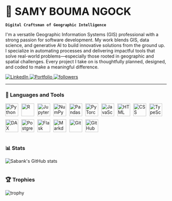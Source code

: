 ### <span style="font-size:2em">🚀 SAMY BOUMA NGOCK</span>
**`Digital Craftsman of Geographic Intelligence`**

I'm a versatile Geographic Information Systems (GIS) professional with a strong passion for software development. My work blends GIS, data science, and generative AI to build innovative solutions from the ground up. I specialize in automating processes and delivering impactful tools that solve real-world problems—especially those rooted in geographic and spatial challenges. Every project I take on is thoughtfully planned, designed, and coded to make a meaningful difference.

<p align="left">
 <!--<a href="https://github.com/sabank?tab=repositories">
    <img alt="repositories" title="Total repositories on GitHub" src="https://custom-icon-badges.demolab.com/badge/repos-22-D26655?style=for-the-badge&logo=repo&logoColor=white&labelColor=CE4630"/>
  </a>-->
  <a href="https://www.linkedin.com/in/samyboumangock">
   <img alt="LinkedIn" title="Connect with me on LinkedIn" src="https://custom-icon-badges.demolab.com/badge/linkedin-0A66C2?style=for-the-badge&logo=linkedin&logoColor=white&labelColor=blue"/>
  </a>
 <a href="https://sabank.github.io/portfolio/">
  <img alt="Portfolio" title="My GitHub Portfolio" src="https://custom-icon-badges.demolab.com/badge/portfolio-228B22?style=for-the-badge&logo=github&logoColor=white&labelColor=32CD32"/>
 </a>
 <a href="https://github.com/sabank?tab=followers">
  <img alt="followers" title="Follow me on Github" src="https://custom-icon-badges.demolab.com/github/followers/sabank?color=C79600&style=for-the-badge&logo=person-add&logoColor=white&label=Follow&labelColor=%23E1AD0E"/>
  </a>
</p>

---

### 🧰 Languages and Tools

<div style="display: flex; flex-wrap: wrap; gap: 10px; margin-bottom: 20px;">
 <img alt="Python" title="Python" width="40px" src="https://cdn.jsdelivr.net/gh/devicons/devicon/icons/python/python-original.svg" />
 <img alt="R" title="R" width="40px" src="https://cdn.jsdelivr.net/gh/devicons/devicon/icons/r/r-original.svg" />
 <img alt="Jupyter" title="Jupyter" width="40px" src="https://cdn.jsdelivr.net/gh/devicons/devicon/icons/jupyter/jupyter-original.svg" />
 <img alt="NumPy" title="NumPy" width="40px" src="https://cdn.jsdelivr.net/gh/devicons/devicon/icons/numpy/numpy-original.svg" />
 <img alt="Pandas" title="Pandas" width="40px" src="https://cdn.jsdelivr.net/gh/devicons/devicon/icons/pandas/pandas-original.svg" />
 <img alt="PyTorch" title="PyTorch" width="40px" src="https://cdn.jsdelivr.net/gh/devicons/devicon/icons/pytorch/pytorch-original.svg" />
 <img alt="JavaScript" title="JavaScript" width="40px" src="https://cdn.jsdelivr.net/gh/devicons/devicon/icons/javascript/javascript-original.svg" />
 <img alt="HTML" title="HTML" width="40px" src="https://cdn.jsdelivr.net/gh/devicons/devicon/icons/html5/html5-original.svg" />
 <img alt="CSS" title="CSS" width="40px" src="https://cdn.jsdelivr.net/gh/devicons/devicon/icons/css3/css3-original.svg" />
 <img alt="TypeScript" title="TypeScript" width="40px" src="https://cdn.jsdelivr.net/gh/devicons/devicon/icons/typescript/typescript-original.svg" />
 <img alt="DAX" title="Power BI DAX" width="40px" src="https://upload.wikimedia.org/wikipedia/commons/c/cf/New_Power_BI_Logo.svg" />
 <img alt="PostgreSQL" title="PostgreSQL" width="40px" src="https://cdn.jsdelivr.net/gh/devicons/devicon/icons/postgresql/postgresql-original.svg" />
 <img alt="Flask" title="Flask" width="40px" src="https://cdn.jsdelivr.net/gh/devicons/devicon/icons/flask/flask-original.svg" />
 <img alt="Markdown" title="Markdown" width="40px" src="https://cdn.jsdelivr.net/gh/devicons/devicon/icons/markdown/markdown-original.svg" />
 <img alt="Git" title="Git" width="40px" src="https://cdn.jsdelivr.net/gh/devicons/devicon/icons/git/git-original.svg" />
 <img alt="GitHub" title="GitHub" width="40px" src="https://cdn.jsdelivr.net/gh/devicons/devicon/icons/github/github-original.svg" />
</div>

#

### 📊 Stats

![Sabank's GitHub stats](https://github-readme-stats.vercel.app/api?username=sabank&show_icons=true&theme=gruvbox)

#

### 🏆 Trophies

![trophy](https://github-profile-trophy.vercel.app/?username=sabank&theme=onedark)

#
